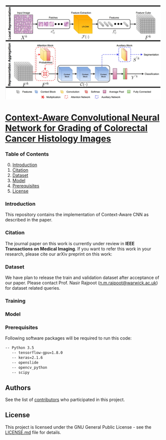 ![IF FORKED DO NOT REMOVE](etc/Flow_Diagram.jpg)

# [Context-Aware Convolutional Neural Network for Grading of Colorectal Cancer Histology Images](https://tia-lab.github.io/Context-Aware-CNN/)

### Table of Contents
0. [Introduction](#introduction)
0. [Citation](#citation)
0. [Dataset](#Dataset)
0. [Model](#model)
0. [Prerequisites](#prerequisites)
0. [License](#License)

### Introduction

This repository contains the implementation of Context-Aware CNN as described in the paper.

### Citation

The journal paper on this work is currently under review in **IEEE Transactions on Medical Imaging**. If you want to refer this work in your research, please cite our arXiv preprint on this work:


### Dataset

We have plan to release the train and validation dataset after acceptance of our paper. Please contact Prof. Nasir Rajpoot (n.m.rajpoot@warwick.ac.uk) for dataset related queries.

### Training


### Model

### Prerequisites
Following software packages will be required to run this code:

```
-- Python 3.5
   -- tensorflow-gpu=1.8.0
   -- keras=2.1.6
   -- openslide
   -- opencv_python
   -- scipy
```
## Authors

See the list of [contributors](https://github.com/TIA-Lab/Context-Aware-CNN/graphs/contributors) who participated in this project.

## License

This project is licensed under the GNU General Public License - see the [LICENSE.md](https://github.com/TIA-Lab/Context-Aware-CNN/blob/master/License.md) file for details.
